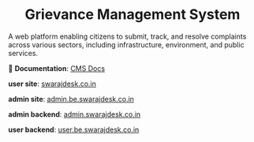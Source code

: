 <h1 align="center">Grievance Management System</h1>

A web platform enabling citizens to submit, track, and resolve complaints across various sectors, including infrastructure, environment, and public services.

📘 **Documentation**: [CMS Docs](https://aditya-12.gitbook.io/cms-docs)

**user site**: [swarajdesk.co.in](https://www.swarajdesk.co.in/)

**admin site**: [admin.be.swarajdesk.co.in](https://admin.be.swarajdesk.co.in/)

**admin backend**: [admin.swarajdesk.co.in](https://admin.swarajdesk.co.in)

**user backend**: [user.be.swarajdesk.co.in](https://user.be.swarajdesk.co.in/)
